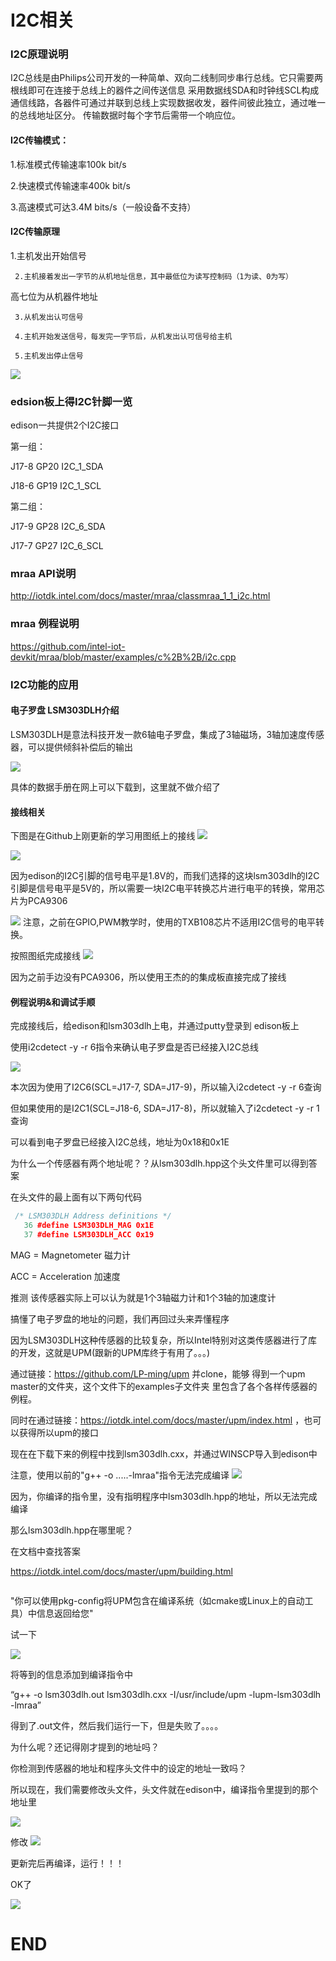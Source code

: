 ﻿# I2C相关

### I2C原理说明
I2C总线是由Philips公司开发的一种简单、双向二线制同步串行总线。它只需要两根线即可在连接于总线上的器件之间传送信息
采用数据线SDA和时钟线SCL构成通信线路，各器件可通过并联到总线上实现数据收发，器件间彼此独立，通过唯一的总线地址区分。
传输数据时每个字节后需带一个响应位。 


#### I2C传输模式：
1.标准模式传输速率100k bit/s

2.快速模式传输速率400k bit/s

3.高速模式可达3.4M bits/s（一般设备不支持）

#### I2C传输原理
1.主机发出开始信号

     2.主机接着发出一字节的从机地址信息，其中最低位为读写控制码（1为读、0为写）

 高七位为从机器件地址

     3.从机发出认可信号

     4.主机开始发送信号，每发完一字节后，从机发出认可信号给主机

     5.主机发出停止信号

![](https://img-blog.csdn.net/20160716200126569?watermark/2/text/aHR0cDovL2Jsb2cuY3Nkbi5uZXQv/font/5a6L5L2T/fontsize/400/fill/I0JBQkFCMA==/dissolve/70/gravity/Center)

### edsion板上得I2C针脚一览

edison一共提供2个I2C接口

第一组：

J17-8 GP20 I2C_1_SDA

J18-6 GP19 I2C_1_SCL

第二组：

J17-9 GP28 I2C_6_SDA

J17-7 GP27 I2C_6_SCL

### mraa API说明

http://iotdk.intel.com/docs/master/mraa/classmraa_1_1_i2c.html

### mraa 例程说明

https://github.com/intel-iot-devkit/mraa/blob/master/examples/c%2B%2B/i2c.cpp

### I2C功能的应用

#### 电子罗盘 LSM303DLH介绍
LSM303DLH是意法科技开发一款6轴电子罗盘，集成了3轴磁场，3轴加速度传感器，可以提供倾斜补偿后的输出

![](https://timgsa.baidu.com/timg?image&quality=80&size=b9999_10000&sec=1529937869&di=c9ffa023756107962a2053cbbe47d637&imgtype=jpg&er=1&src=http%3A%2F%2Fimg.alicdn.com%2Fimgextra%2Fi1%2FTB1orfcNFXXXXXjXXXXXXXXXXXX_%21%210-item_pic.jpg_310x310.jpg)

具体的数据手册在网上可以下载到，这里就不做介绍了

#### 接线相关
下图是在Github上刚更新的学习用图纸上的接线
![](https://github.com/LP-ming/Edison_yokohamatire/blob/master/%E5%AD%A6%E4%B9%A0%E8%B5%84%E6%96%99/resource/I2C_1.png?raw=true)

![](https://github.com/LP-ming/Edison_yokohamatire/blob/master/%E5%AD%A6%E4%B9%A0%E8%B5%84%E6%96%99/resource/I2C_2.png?raw=true)

因为edison的I2C引脚的信号电平是1.8V的，而我们选择的这块lsm303dlh的I2C引脚是信号电平是5V的，所以需要一块I2C电平转换芯片进行电平的转换，常用芯片为PCA9306

![](https://github.com/LP-ming/Edison_yokohamatire/blob/master/%E5%AD%A6%E4%B9%A0%E8%B5%84%E6%96%99/resource/I2C_3.png?raw=true)
注意，之前在GPIO,PWM教学时，使用的TXB108芯片不适用I2C信号的电平转换。

按照图纸完成接线
![](https://github.com/LP-ming/Edison_yokohamatire/blob/master/%E5%AD%A6%E4%B9%A0%E8%B5%84%E6%96%99/resource/I2C_4.png?raw=true)

因为之前手边没有PCA9306，所以使用王杰的的集成板直接完成了接线

#### 例程说明&和调试手顺

完成接线后，给edison和lsm303dlh上电，并通过putty登录到
edison板上

使用i2cdetect -y -r 6指令来确认电子罗盘是否已经接入I2C总线

![](https://github.com/LP-ming/Edison_yokohamatire/blob/master/%E5%AD%A6%E4%B9%A0%E8%B5%84%E6%96%99/resource/I2C_5.png?raw=true)

本次因为使用了I2C6(SCL=J17-7, SDA=J17-9)，所以输入i2cdetect -y -r 6查询

但如果使用的是I2C1(SCL=J18-6, SDA=J17-8)，所以就输入了i2cdetect -y -r 1查询

可以看到电子罗盘已经接入I2C总线，地址为0x18和0x1E

为什么一个传感器有两个地址呢？？从lsm303dlh.hpp这个头文件里可以得到答案

在头文件的最上面有以下两句代码
``` C++
 /* LSM303DLH Address definitions */
   36 #define LSM303DLH_MAG 0x1E
   37 #define LSM303DLH_ACC 0x19
```
MAG = Magnetometer 磁力计

ACC = Acceleration 加速度

推测 该传感器实际上可以认为就是1个3轴磁力计和1个3轴的加速度计

搞懂了电子罗盘的地址的问题，我们再回过头来弄懂程序

因为LSM303DLH这种传感器的比较复杂，所以Intel特别对这类传感器进行了库的开发，这就是UPM(跟新的UPM库终于有用了。。。)

通过链接：https://github.com/LP-ming/upm 并clone，能够
得到一个upm master的文件夹，这个文件下的examples子文件夹
里包含了各个各样传感器的例程。

同时在通过链接：https://iotdk.intel.com/docs/master/upm/index.html ，也可以获得所以upm的接口

现在在下载下来的例程中找到lsm303dlh.cxx，并通过WINSCP导入到edison中

注意，使用以前的"g++ -o .....-lmraa"指令无法完成编译
![](https://github.com/LP-ming/Edison_yokohamatire/blob/master/%E5%AD%A6%E4%B9%A0%E8%B5%84%E6%96%99/resource/I2C_6.png?raw=true)

因为，你编译的指令里，没有指明程序中lsm303dlh.hpp的地址，所以无法完成编译

那么lsm303dlh.hpp在哪里呢？

在文档中查找答案

https://iotdk.intel.com/docs/master/upm/building.html

![]()

"你可以使用pkg-config将UPM包含在编译系统（如cmake或Linux上的自动工具）中信息返回给您"

试一下

![](https://github.com/LP-ming/Edison_yokohamatire/blob/master/%E5%AD%A6%E4%B9%A0%E8%B5%84%E6%96%99/resource/I2C_7.png?raw=true)

将等到的信息添加到编译指令中

“g++ -o lsm303dlh.out lsm303dlh.cxx -I/usr/include/upm -lupm-lsm303dlh -lmraa”

得到了.out文件，然后我们运行一下，但是失败了。。。。

为什么呢？还记得刚才提到的地址吗？

你检测到传感器的地址和程序头文件中的设定的地址一致吗？

所以现在，我们需要修改头文件，头文件就在edison中，编译指令里提到的那个地址里

![](https://github.com/LP-ming/Edison_yokohamatire/blob/master/%E5%AD%A6%E4%B9%A0%E8%B5%84%E6%96%99/resource/I2C_8.png?raw=true)


修改
![](https://github.com/LP-ming/Edison_yokohamatire/blob/master/%E5%AD%A6%E4%B9%A0%E8%B5%84%E6%96%99/resource/I2C_9.png?raw=true)

更新完后再编译，运行！！！

OK了

![](https://github.com/LP-ming/Edison_yokohamatire/blob/master/%E5%AD%A6%E4%B9%A0%E8%B5%84%E6%96%99/resource/I2C_10.png?raw=true)


# END

